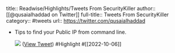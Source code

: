 title:: Readwise/Highlights/Tweets From SecurityKiller
author:: [[@qusaialhaddad on Twitter]]
full-title:: Tweets From SecurityKiller
category:: #tweets
url:: https://twitter.com/qusaialhaddad
- Tips to find your Public IP from command line. 
  
  ![](https://pbs.twimg.com/media/FeOeh45XwAU2wYx.png) ([View Tweet](https://twitter.com/qusaialhaddad/status/1577278610410307584)) #Highlight #[[2022-10-06]]